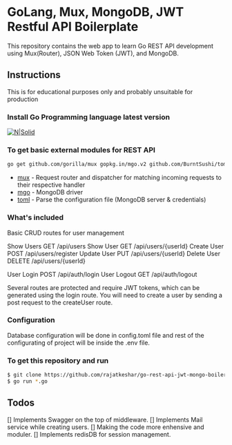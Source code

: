 # GoLang, Mux, MongoDB, JWT Restful API Boilerplate

This repository contains the web app to learn Go REST API development using Mux(Router), JSON Web Token (JWT), and MongoDB.

## Instructions

This is for educational purposes only and probably unsuitable for production

### Install Go Programming language latest version

[![N|Solid](https://sdtimes.com/wp-content/uploads/2018/02/golang.sh_-490x490.png)](https://golang.org/dl/)

### To get basic external modules for REST API

 ```sh
go get github.com/gorilla/mux gopkg.in/mgo.v2 github.com/BurntSushi/toml
```

* [mux](https://github.com/gorilla/mux) - Request router and dispatcher for matching incoming requests to their respective handler
* [mgo](https://gopkg.in/mgo.v2) - MongoDB driver
* [toml](https://github.com/BurntSushi/toml) - Parse the configuration file (MongoDB server & credentials)


### What's included

Basic CRUD routes for user management

Show Users GET      /api/users 
Show User GET       /api/users/{userId} 
Create User POST    /api/users/register 
Update User PUT     /api/users/{userId} 
Delete User DELETE  /api/users/{userId} 

User Login POST     /api/auth/login 
User Logout GET     /api/auth/logout 

Several routes are protected and require JWT tokens, which can be generated using the login route. You will need to create a user by sending a post request to the createUser route.

### Configuration

Database configuration will be done in config.toml file and rest of the configurating of project will be inside the .env file.

### To get this repository and run

 ```sh
$ git clone https://github.com/rajatkeshar/go-rest-api-jwt-mongo-boilerplate.git
$ go run *.go
```

## Todos

[] Implements Swagger on the top of middleware.
[] Implements Mail service while creating users.
[] Making the code more enhensive and moduler.
[] Implements redisDB for session management.
